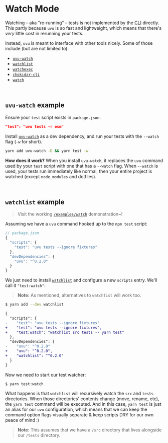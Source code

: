 # Watch Mode

Watching – aka "re-running" – tests is not implemented by the [CLI](/docs/cli.md) directly. <br>This partly because `uvu` is so fast and lightweight, which means that there's _very_ little cost in rerunning your tests.

Instead, `uvu` is meant to interface with other tools nicely. Some of those include (but are not limited to):

* [`uvu-watch`](https://github.com/aleclarson/uvu-watch)
* [`watchlist`](https://github.com/lukeed/watchlist)
* [`watchexec`](https://github.com/watchexec/watchexec)
* [`chokidar-cli`](https://www.npmjs.com/package/chokidar-cli)
* [`watch`](https://www.npmjs.com/package/watch)

&nbsp;

## `uvu-watch` example

Ensure your `test` script exists in `package.json`.

```json
"test": "uvu tests -r esm"
```

Install [`uvu-watch`](https://github.com/aleclarson/uvu-watch) as a dev dependency, and run your tests with the `--watch` flag (`-w` for short).

```sh
yarn add uvu-watch -D && yarn test -w
```

**How does it work?** When you install `uvu-watch`, it replaces the `uvu` command used by your `test` script with one that has a `--watch` flag. When `--watch` is used, your tests run immediately like normal, then your entire project is watched (except `node_modules` and dotfiles).

&nbsp;

## `watchlist` example

> Visit the working [`/examples/watch`](/examples/watch) demonstration~!

Assuming we have a `uvu` command hooked up to the `npm test` script:

```js
// package.json
{
  "scripts": {
    "test": "uvu tests --ignore fixtures"
  },
  "devDependencies": {
    "uvu": "^0.2.0"
  }
}
```

We just need to install [`watchlist`](https://github.com/lukeed/watchlist) and configure a new `scripts` entry. We'll call it `"test:watch"`:

> **Note:** As mentioned, alternatives to `watchlist` will work too.

```sh
$ yarn add --dev watchlist
```

```diff
{
  "scripts": {
-    "test": "uvu tests --ignore fixtures"
+    "test": "uvu tests --ignore fixtures",
+    "test:watch": "watchlist src tests -- yarn test"
  },
  "devDependencies": {
-    "uvu": "^0.2.0"
+    "uvu": "^0.2.0",
+    "watchlist": "^0.2.0"
  }
}
```

Now we need to start our test watcher:

```sh
$ yarn test:watch
```

What happens is that `watchlist` will recursively watch the `src` and `tests` directories. When those directories' contents change (move, rename, etc), the `yarn test` command will be executed. And in this case, `yarn test` is just an alias for our `uvu` configuration, which means that we can keep the command option flags visually separate & keep scripts DRY for our own peace of mind :)

> **Note:** This assumes that we have a `/src` directory that lives alongside our `/tests` directory.
